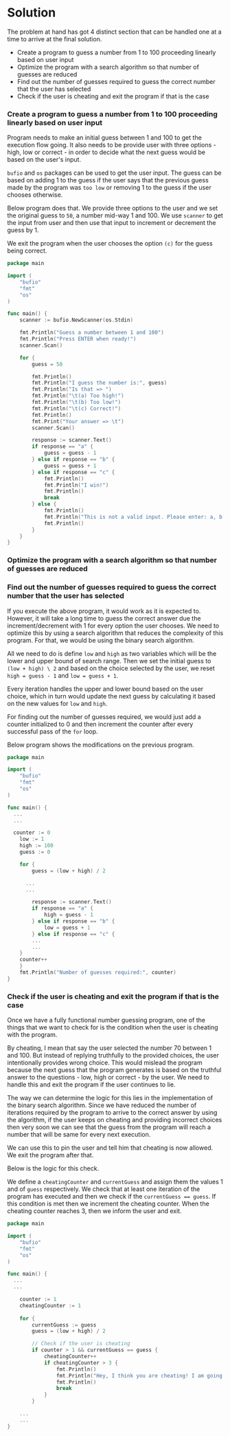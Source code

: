 # Solution

The problem at hand has got 4 distinct section that can be handled one at a time to arrive at the final solution.

- Create a program to guess a number from 1 to 100 proceeding linearly based on user input
- Optimize the program with a search algorithm so that number of guesses are reduced
- Find out the number of guesses required to guess the correct number that the user has selected
- Check if the user is cheating and exit the program if that is the case

### Create a program to guess a number from 1 to 100 proceeding linearly based on user input

Program needs to make an initial guess between 1 and 100 to get the execution flow going. It also needs to be provide user with three options - high, low or correct - in order to decide what the next guess would be based on the user's input.

`bufio` and `os` packages can be used to get the user input. The guess can be based on adding 1 to the guess if the user says that the previous guess made by the program was `too low` or removing 1 to the guess if the user chooses otherwise.

Below program does that. We provide three options to the user and we set the original guess to `50`, a number mid-way 1 and 100. We use `scanner` to get the input from user and then use that input to increment or decrement the guess by 1.

We exit the program when the user chooses the option `(c)` for the guess being correct.

```go
package main

import (
	"bufio"
	"fmt"
	"os"
)

func main() {
	scanner := bufio.NewScanner(os.Stdin)

	fmt.Println("Guess a number between 1 and 100")
	fmt.Println("Press ENTER when ready!")
	scanner.Scan()

	for {
		guess = 50

		fmt.Println()
		fmt.Println("I guess the number is:", guess)
		fmt.Println("Is that => ")
		fmt.Println("\t(a) Too high!")
		fmt.Println("\t(b) Too low!")
		fmt.Println("\t(c) Correct!")
		fmt.Println()
		fmt.Print("Your answer => \t")
		scanner.Scan()

		response := scanner.Text()
		if response == "a" {
			guess = guess - 1
		} else if response == "b" {
			guess = guess + 1
		} else if response == "c" {
			fmt.Println()
			fmt.Println("I win!")
			fmt.Println()
			break
		} else {
			fmt.Println()
			fmt.Println("This is not a valid input. Please enter: a, b or c!")
			fmt.Println()
		}
	}
}
```

### Optimize the program with a search algorithm so that number of guesses are reduced
### Find out the number of guesses required to guess the correct number that the user has selected

If you execute the above program, it would work as it is expected to. However, it will take a long time to guess the correct answer due the increment/decrement with 1 for every option the user chooses. We need to optimize this by using a search algorithm that reduces the complexity of this program. For that, we would be using the binary search algorithm.

All we need to do is define `low` and `high` as two variables which will be the lower and upper bound of search range. Then we set the initial guess to `(low + high) \ 2` and based on the choice selected by the user, we reset `high = guess - 1` and `low = guess + 1`. 

Every iteration handles the upper and lower bound based on the user choice, which in turn would update the next guess by calculating it based on the new values for `low` and `high`.

For finding out the number of guesses required, we would just add a counter initialized to 0 and then increment the counter after every successful pass of the `for` loop.

Below program shows the modifications on the previous program.

```go
package main

import (
	"bufio"
	"fmt"
	"os"
)

func main() {
  ...
  ...

  counter := 0
	low := 1
	high := 100
	guess := 0

	for {
		guess = (low + high) / 2

      ...
      ...

		response := scanner.Text()
		if response == "a" {
			high = guess - 1
		} else if response == "b" {
			low = guess + 1
		} else if response == "c" {
        ...
        ...
    }
    counter++
	}
	fmt.Println("Number of guesses required:", counter)
}
```

### Check if the user is cheating and exit the program if that is the case

Once we have a fully functional number guessing program, one of the things that we want to check for is the condition when the user is cheating with the program.

By cheating, I mean that say the user selected the number 70 between 1 and 100. But instead of replying truthfully to the provided choices, the user intentionally provides wrong choice. This would mislead the program because the next guess that the program generates is based on the truthful answer to the questions - low, high or correct - by the user. We need to handle this and exit the program if the user continues to lie.

The way we can determine the logic for this lies in the implementation of the binary search algorithm. Since we have reduced the number of iterations required by the program to arrive to the correct answer by using the algorithm, if the user keeps on cheating and providing incorrect choices then very soon we can see that the guess from the program will reach a number that will be same for every next execution.

We can use this to pin the user and tell him that cheating is now allowed. We exit the program after that.

Below is the logic for this check.

We define a `cheatingCounter` and `currentGuess` and assign them the values 1 and of `guess` respectively. We check that at least one iteration of the program has executed and then we check if the `currentGuess == guess`. If this condition is met then we increment the cheating counter. When the cheating counter reaches 3, then we inform the user and exit.

```go
package main

import (
	"bufio"
	"fmt"
	"os"
)

func main() {
  ...
  ...

	counter := 1
	cheatingCounter := 1
	
	for {
		currentGuess := guess
		guess = (low + high) / 2

		// Check if the user is cheating
		if counter > 1 && currentGuess == guess {
			cheatingCounter++
			if cheatingCounter > 3 {
				fmt.Println()
				fmt.Println("Hey, I think you are cheating! I am going to stop the game now.")
				fmt.Println()
				break
			}
		}

    ...
    ...
}
```